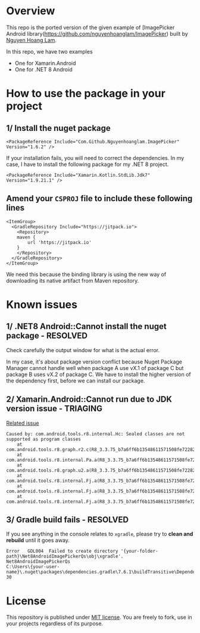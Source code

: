 # Overview

This repo is the ported version of the given example of [ImagePicker Android library(https://github.com/nguyenhoanglam/ImagePicker) built by [Nguyen Hoang Lam](https://github.com/nguyenhoanglam).

In this repo, we have two examples
- One for Xamarin.Android
- One for .NET 8 Android

# How to use the package in your project

## 1/ Install the nuget package

```
<PackageReference Include="Com.Github.Nguyenhoanglam.ImagePicker" Version="1.6.2" />
```

If your installation fails, you will need to correct the dependencies. In my case, I have to install the following package for my .NET 8 project.

```
<PackageReference Include="Xamarin.Kotlin.StdLib.Jdk7" Version="1.9.21.1" />
```

## Amend your `CSPROJ` file to include these following lines

```
<ItemGroup>
  <GradleRepository Include="https://jitpack.io">
    <Repository>
    maven {
        url 'https://jitpack.io'
    }
    </Repository>
  </GradleRepository>
</ItemGroup>
```

We need this because the binding library is using the new way of downloading its native artifact from Maven repository.

# Known issues

## 1/ .NET8 Android::Cannot install the nuget package - RESOLVED

Check carefully the output window for what is the actual error.

In my case, it's about package version conflict because Nuget Package Manager cannot handle well when package A use vX.1 of package C but package B uses vX.2 of package C. We have to install the higher version of the dependency first, before we can install our package.

## 2/ Xamarin.Android::Cannot run due to JDK version issue - TRIAGING

[Related issue](https://issuetracker.google.com/issues/212279104?pli=1)

```
Caused by: com.android.tools.r8.internal.Hc: Sealed classes are not supported as program classes
	at com.android.tools.r8.graph.r2.c(R8_3.3.75_b7a6ff6b13548611571508fe72282c9167faa649161ca0013edfc92e19bd7e58:4)
	at com.android.tools.r8.internal.Pa.a(R8_3.3.75_b7a6ff6b13548611571508fe72282c9167faa649161ca0013edfc92e19bd7e58:349)
	at com.android.tools.r8.graph.u2.a(R8_3.3.75_b7a6ff6b13548611571508fe72282c9167faa649161ca0013edfc92e19bd7e58:42)
	at com.android.tools.r8.internal.Fj.a(R8_3.3.75_b7a6ff6b13548611571508fe72282c9167faa649161ca0013edfc92e19bd7e58:101)
	at com.android.tools.r8.internal.Fj.a(R8_3.3.75_b7a6ff6b13548611571508fe72282c9167faa649161ca0013edfc92e19bd7e58:102)
	at com.android.tools.r8.internal.Fj.a(R8_3.3.75_b7a6ff6b13548611571508fe72282c9167faa649161ca0013edfc92e19bd7e58:100)
```

## 3/ Gradle build fails - RESOLVED
If you see anything in the console relates to `xgradle`, please try to **clean and rebuild** until it goes away.

```
Error	GDL004	Failed to create directory '{your-folder-path}\Net8AndroidImagePickerQs\obj\xgradle'.	Net8AndroidImagePickerQs
C:\Users\{your-user-name}\.nuget\packages\dependencies.gradle\7.6.1\buildTransitive\Dependencies.Gradle.targets	30		
```

# License

This repository is published under [MIT license](./LICENSE). You are freely to fork, use in your projects regardless of its purpose.